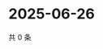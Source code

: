 # 2025-06-26

共 0 条

<!-- BEGIN ZHIHUVIDEO -->
<!-- 最后更新时间 Thu Jun 26 2025 20:22:29 GMT+0800 (China Standard Time) -->

<!-- END ZHIHUVIDEO -->
